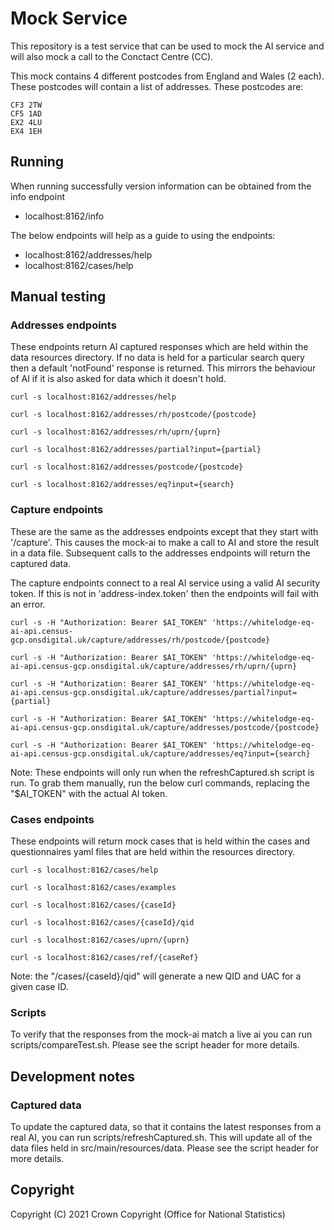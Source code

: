 
# Mock Service
This repository is a test service that can be used to mock the AI service and will also mock a call to the 
Conctact Centre (CC).

This mock contains 4 different postcodes from England and Wales (2 each). These postcodes will contain a list of addresses.
These postcodes are:
    
    CF3 2TW
    CF5 1AD
    EX2 4LU
    EX4 1EH

## Running

When running successfully version information can be obtained from the info endpoint
    
* localhost:8162/info

The below endpoints will help as a guide to using the endpoints:

* localhost:8162/addresses/help
* localhost:8162/cases/help

## Manual testing

### Addresses endpoints 

These endpoints return AI captured responses which are held within the data resources directory. 
If no data is held for a particular search query then a default 'notFound' response is returned. This mirrors the
behaviour of AI if it is also asked for data which it doesn't hold.

    curl -s localhost:8162/addresses/help

    curl -s localhost:8162/addresses/rh/postcode/{postcode}

    curl -s localhost:8162/addresses/rh/uprn/{uprn}
    
    curl -s localhost:8162/addresses/partial?input={partial}
    
    curl -s localhost:8162/addresses/postcode/{postcode}

    curl -s localhost:8162/addresses/eq?input={search}

### Capture endpoints

These are the same as the addresses endpoints except that they start with '/capture'. This causes the mock-ai
to make a call to AI and store the result in a data file. Subsequent calls to the addresses endpoints will 
return the captured data.

The capture endpoints connect to a real AI service using a valid AI security token. If this is not 
in 'address-index.token' then the endpoints will fail with an error.

    curl -s -H "Authorization: Bearer $AI_TOKEN" 'https://whitelodge-eq-ai-api.census-gcp.onsdigital.uk/capture/addresses/rh/postcode/{postcode}

    curl -s -H "Authorization: Bearer $AI_TOKEN" 'https://whitelodge-eq-ai-api.census-gcp.onsdigital.uk/capture/addresses/rh/uprn/{uprn}
    
    curl -s -H "Authorization: Bearer $AI_TOKEN" 'https://whitelodge-eq-ai-api.census-gcp.onsdigital.uk/capture/addresses/partial?input={partial}
    
    curl -s -H "Authorization: Bearer $AI_TOKEN" 'https://whitelodge-eq-ai-api.census-gcp.onsdigital.uk/capture/addresses/postcode/{postcode}
     
    curl -s -H "Authorization: Bearer $AI_TOKEN" 'https://whitelodge-eq-ai-api.census-gcp.onsdigital.uk/capture/addresses/eq?input={search}

Note: These endpoints will only run when the refreshCaptured.sh script is run. To grab them manually, run the
below curl commands, replacing the "$AI_TOKEN" with the actual AI token.

### Cases endpoints

These endpoints will return mock cases that is held within the cases and questionnaires yaml files that are held within
the resources directory.

    curl -s localhost:8162/cases/help

    curl -s localhost:8162/cases/examples

    curl -s localhost:8162/cases/{caseId}

    curl -s localhost:8162/cases/{caseId}/qid

    curl -s localhost:8162/cases/uprn/{uprn}

    curl -s localhost:8162/cases/ref/{caseRef}

Note: the "/cases/{caseId}/qid" will generate a new QID and UAC for a given case ID.

### Scripts

To verify that the responses from the mock-ai match a live ai you can run scripts/compareTest.sh. Please see the
script header for more details.

## Development notes

### Captured data

To update the captured data, so that it contains the latest responses from a real AI, you can run scripts/refreshCaptured.sh.
This will update all of the data files held in src/main/resources/data. 
Please see the script header for more details.

## Copyright
Copyright (C) 2021 Crown Copyright (Office for National Statistics)
